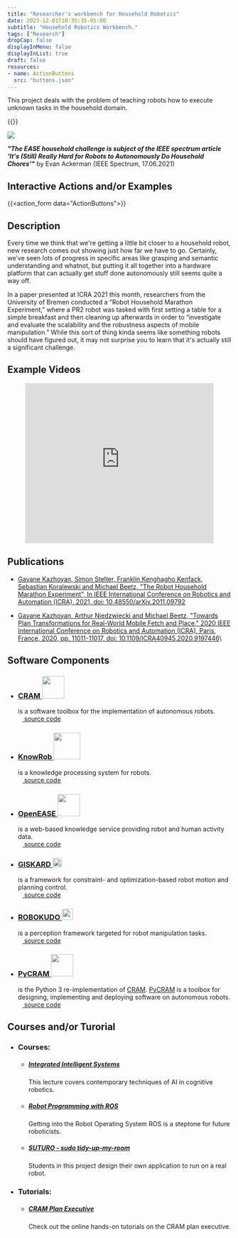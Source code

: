 ```yaml
---
title: "Researcher's workbench for Household Robotics"
date: 2023-12-01T10:35:35-05:00
subtitle: "Household Robotics Workbench."
tags: ["Research"]
dropCap: false
displayInMenu: false
displayInList: true
draft: false
resources:
- name: ActionButtons
  src: "buttons.json"
---
```


This project deals with the problem of teaching robots how to execute unknown tasks in the household domain.

<param class="hidde-after-preview">
{{<action_form data="ActionButtons">}}

<!--more-->


![](https://iris.informatik.uni-bremen.de/textbook/content/picking_up_actions.png)

***"The EASE household challenge is subject of the IEEE spectrum article 'It's (Still) Really Hard for Robots to Autonomously Do Household Chores'"*** by Evan Ackerman (IEEE Spectrum, 17.06.2021)


Interactive Actions and/or Examples
---

{{<action_form data="ActionButtons">}}


Description
---

Every time we think that we're getting a little bit closer to a household robot, new research comes out showing just how far we have to go. Certainly, we’ve seen lots of progress in specific areas like grasping and semantic understanding and whatnot, but putting it all together into a hardware platform that can actually get stuff done autonomously still seems quite a way off.

In a paper presented at ICRA 2021 this month, researchers from the University of Bremen conducted a “Robot Household Marathon Experiment,” where a PR2 robot was tasked with first setting a table for a simple breakfast and then cleaning up afterwards in order to “investigate and evaluate the scalability and the robustness aspects of mobile manipulation.” While this sort of thing kinda seems like something robots should have figured out, it may not surprise you to learn that it's actually still a significant challenge.


Example Videos
---

<figure class="video_container">
  <iframe width="100%" height="360" src="https://www.youtube.com/embed/pv_n9FQRoZQ?si=j3CB2Sj4itd_1qlC" title="YouTube video player" frameborder="0" allow="accelerometer; autoplay; clipboard-write; encrypted-media; gyroscope; picture-in-picture; web-share" allowfullscreen="true"></iframe>
</figure>


Publications
---

- [Gayane Kazhoyan, Simon Stelter, Franklin Kenghagho Kenfack, Sebastian Koralewski and Michael Beetz, "The Robot Household Marathon Experiment", In IEEE International Conference on Robotics and Automation (ICRA), 2021, doi: 10.48550/arXiv.2011.09792](https://arxiv.org/abs/2011.09792)

- [Gayane Kazhoyan, Arthur Niedzwiecki and Michael Beetz, "Towards Plan Transformations for Real-World Mobile Fetch and Place," 2020 IEEE International Conference on Robotics and Automation (ICRA), Paris, France, 2020, pp. 11011-11017, doi: 10.1109/ICRA40945.2020.9197446](https://ieeexplore.ieee.org/document/9197446)\


Software Components
---

- ### [CRAM <img class="sc-image" src="https://ai.uni-bremen.de/_media/team/cramlogocropped.png" height=50>](https://cram-system.org/)
  is a software toolbox for the implementation of autonomous robots.\
  [<img class="sc-image" src="https://iris.informatik.uni-bremen.de/images/github.svg" height=10> source code](https://github.com/cram2/cram)
  
- ### [KnowRob <img class="sc-image" src="https://ai.uni-bremen.de/_media/projects/knowrob.png" height=60>](https://www.knowrob.org/)
  is a knowledge processing system for robots.\
  [<img class="sc-image" src="https://iris.informatik.uni-bremen.de/images/github.svg" height=10> source code](https://github.com/knowrob/knowrob)

- ### [OpenEASE <img class="sc-image" src="https://ai.uni-bremen.de/_media/team/oe-logo2.png" height=50>](http://www.open-ease.org/)
  is a web-based knowledge service providing robot and human activity data.\
  [<img class="sc-image" src="https://iris.informatik.uni-bremen.de/images/github.svg" height=10> source code](https://github.com/ease-crc/openease)

- ### [GISKARD <img class="sc-image" src="https://ai.uni-bremen.de/_media/team/giskard_logo_tmp.png" height=20>](https://github.com/SemRoCo/giskardpy)
  is a framework for constraint- and optimization-based robot motion and planning control.\
  [<img class="sc-image" src="https://iris.informatik.uni-bremen.de/images/github.svg" height=10> source code](https://github.com/SemRoCo/giskardpy)

- ### [ROBOKUDO <img class="sc-image" src="https://ai.uni-bremen.de/_media/team/rk_logo_v3-300px.png" height=25>](https://robokudo.ai.uni-bremen.de/)
  is a perception framework targeted for robot manipulation tasks.\
  [<img class="sc-image" src="https://iris.informatik.uni-bremen.de/images/github.svg" height=10> source code](https://gitlab.informatik.uni-bremen.de/robokudo/robokudo)

- ### [PyCRAM <img class="sc-image" src="https://pycram.readthedocs.io/en/latest/_images/pycram_logo.png" height=50>](https://pycram.readthedocs.io/en/latest/index.html)
  is the Python 3 re-implementation of [CRAM](https://cram-system.org/). [PyCRAM](https://pycram.readthedocs.io/en/latest/index.html) is a toolbox for designing, implementing and deploying software on autonomous robots.\
  [<img class="sc-image" src="https://iris.informatik.uni-bremen.de/images/github.svg" height=10> source code](https://github.com/cram2/pycram)


Courses and/or Turorial
---

- ### Courses:

  + ##### [Integrated Intelligent Systems](https://ai.uni-bremen.de/teaching/le-iis-ws23)
    This lecture covers contemporary techniques of AI in cognitive robotics.

  + ##### [Robot Programming with ROS](https://ai.uni-bremen.de/teaching/cs-ros-ws23)
    Getting into the Robot Operating System ROS is a steptone for future roboticists.

  + ##### [SUTURO - sudo tidy-up-my-room](https://ai.uni-bremen.de/teaching/pr-suturo-ws23)
    Students in this project design their own application to run on a real robot.


- ### Tutorials:

  + ##### [CRAM Plan Executive](https://cram-system.org/tutorials)
    Check out the online hands-on tutorials on the CRAM plan executive.

